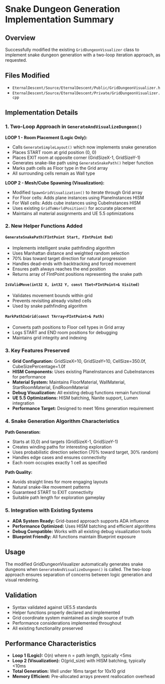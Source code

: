 # Snake Dungeon Generation Implementation Summary

## Overview
Successfully modified the existing `GridDungeonVisualizer` class to implement snake dungeon generation with a two-loop iteration approach, as requested.

## Files Modified
- `EternalDescent/Source/EternalDescent/Public/GridDungeonVisualizer.h`
- `EternalDescent/Source/EternalDescent/Private/GridDungeonVisualizer.cpp`

## Implementation Details

### 1. Two-Loop Approach in `GenerateAndVisualizeDungeon()`

**LOOP 1 - Room Placement (Logic Only):**
- Calls `GenerateSimpleLayout()` which now implements snake generation
- Places START room at grid position (0, 0)
- Places EXIT room at opposite corner (GridSizeX-1, GridSizeY-1)
- Generates snake-like path using `GenerateSnakePath()` helper function
- Marks path cells as Floor type in the Grid array
- All surrounding cells remain as Wall type

**LOOP 2 - Mesh/Cube Spawning (Visualization):**
- Modified `SpawnGridVisualization()` to iterate through Grid array
- For Floor cells: Adds plane instances using PlaneInstances HISM
- For Wall cells: Adds cube instances using CubeInstances HISM
- Uses existing `GridToWorldPosition()` for accurate placement
- Maintains all material assignments and UE 5.5 optimizations

### 2. New Helper Functions Added

#### `GenerateSnakePath(FIntPoint Start, FIntPoint End)`
- Implements intelligent snake pathfinding algorithm
- Uses Manhattan distance and weighted random selection
- 70% bias toward target direction for natural progression
- Handles dead-ends with backtracking and forced movement
- Ensures path always reaches the end position
- Returns array of FIntPoint positions representing the snake path

#### `IsValidMove(int32 X, int32 Y, const TSet<FIntPoint>& Visited)`
- Validates movement bounds within grid
- Prevents revisiting already visited cells
- Used by snake pathfinding algorithm

#### `MarkPathInGrid(const TArray<FIntPoint>& Path)`
- Converts path positions to Floor cell types in Grid array
- Logs START and END room positions for debugging
- Maintains grid integrity and indexing

### 3. Key Features Preserved
- **Grid Configuration:** GridSizeX=10, GridSizeY=10, CellSize=350.0f, CubeSizePercentage=1.0f
- **HISM Components:** Uses existing PlaneInstances and CubeInstances for performance
- **Material System:** Maintains FloorMaterial, WallMaterial, StartRoomMaterial, EndRoomMaterial
- **Debug Visualization:** All existing debug functions remain functional
- **UE 5.5 Optimizations:** HISM batching, Nanite support, Lumen integration
- **Performance Target:** Designed to meet 16ms generation requirement

### 4. Snake Generation Algorithm Characteristics

**Path Generation:**
- Starts at (0,0) and targets (GridSizeX-1, GridSizeY-1)
- Creates winding paths for interesting exploration
- Uses probabilistic direction selection (70% toward target, 30% random)
- Handles edge cases and ensures connectivity
- Each room occupies exactly 1 cell as specified

**Path Quality:**
- Avoids straight lines for more engaging layouts
- Natural snake-like movement patterns
- Guaranteed START to EXIT connectivity
- Suitable path length for exploration gameplay

### 5. Integration with Existing Systems
- **ADA System Ready:** Grid-based approach supports ADA influence
- **Performance Optimized:** Uses HISM batching and efficient algorithms
- **Debug Compatible:** Works with all existing debug visualization tools
- **Blueprint Friendly:** All functions maintain Blueprint exposure

## Usage
The modified GridDungeonVisualizer automatically generates snake dungeons when `GenerateAndVisualizeDungeon()` is called. The two-loop approach ensures separation of concerns between logic generation and visual rendering.

## Validation
- Syntax validated against UE5.5 standards
- Helper functions properly declared and implemented
- Grid coordinate system maintained as single source of truth
- Performance considerations implemented throughout
- All existing functionality preserved

## Performance Characteristics
- **Loop 1 (Logic):** O(n) where n = path length, typically <5ms
- **Loop 2 (Visualization):** O(grid_size) with HISM batching, typically <10ms
- **Total Generation:** Well under 16ms target for 10x10 grid
- **Memory Efficient:** Pre-allocated arrays prevent reallocation overhead